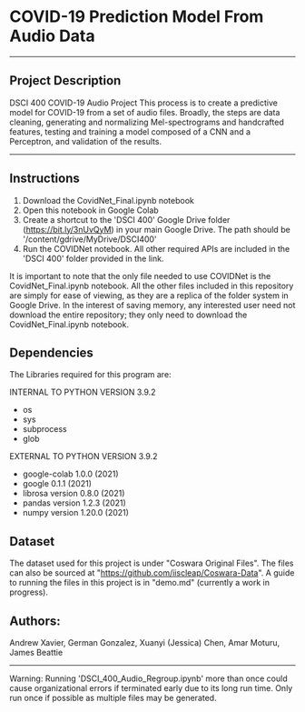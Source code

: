 # COVID-19 Prediction Model From Audio Data
-------------------------
Project Description
-----------------------
DSCI 400 COVID-19 Audio Project
This process is to create a predictive model for COVID-19 from a set of audio files.
Broadly, the steps are  data cleaning, generating and normalizing Mel-spectrograms and handcrafted features, testing and training a model composed of a CNN and a Perceptron, and validation of the results.

-------------------------------------------------------
Instructions
-------------------------------------------------------
1) Download the CovidNet_Final.ipynb notebook
2) Open this notebook in Google Colab
3) Create a shortcut to the 'DSCI 400' Google Drive folder (https://bit.ly/3nUvQyM) in your main Google Drive. The path should be '/content/gdrive/MyDrive/DSCI400'
5) Run the COVIDNet notebook. All other required APIs are included in the 'DSCI 400' folder provided in the link.

It is important to note that the only file needed to use COVIDNet is the CovidNet_Final.ipynb notebook. All the other files included in this repository are simply for ease of viewing, as they are a replica of the folder system in Google Drive. In the interest of saving memory, any interested user need not download the entire repository; they only need to download the CovidNet_Final.ipynb notebook.

Dependencies
-------------------------------------------------------
The Libraries required for this program are:

INTERNAL TO PYTHON VERSION 3.9.2
- os
- sys
- subprocess
- glob

EXTERNAL TO PYTHON VERSION 3.9.2
- google-colab 1.0.0 (2021)
- google 0.1.1 (2021)
- librosa version 0.8.0 (2021)
- pandas version 1.2.3 (2021)
- numpy version 1.20.0 (2021)

Dataset
------------------------------------------------------
The dataset used for this project is under "Coswara Original Files". The files can also be sourced at "https://github.com/iiscleap/Coswara-Data".
A guide to running the files in this project is in "demo.md" (currently a work in progress).

Authors:
-------------------------------------------------------
 Andrew Xavier, German Gonzalez, Xuanyi (Jessica) Chen, Amar Moturu, James Beattie

 ---------------------------------------------------------
 Warning: Running 'DSCI_400_Audio_Regroup.ipynb' more than once could cause organizational errors if terminated early due to its long run time. Only run once if possible as multiple files may be generated.
